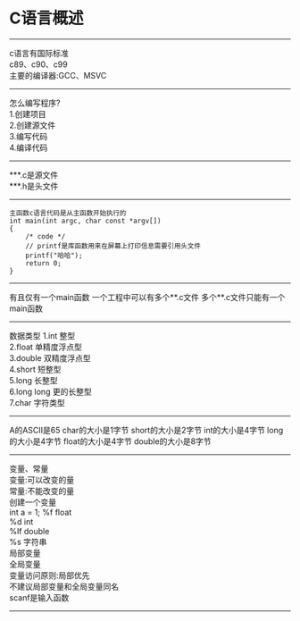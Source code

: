 # C语言概述  
---
c语言有国际标准  
c89、c90、c99  
主要的编译器:GCC、MSVC

---
怎么编写程序?  
1.创建项目  
2.创建源文件  
3.编写代码  
4.编译代码

---
***.c是源文件  
***.h是头文件  

---
    主函数c语言代码是从主函数开始执行的
    int main(int argc, char const *argv[])
    {
        /* code */
        // printf是库函数用来在屏幕上打印信息需要引用头文件
        printf("哈哈");
        return 0;
    }

---
有且仅有一个main函数
一个工程中可以有多个**.c文件
多个**.c文件只能有一个main函数

---
数据类型
1.int 整型    
2.float 单精度浮点型  
3.double 双精度浮点型  
4.short 短整型  
5.long 长整型  
6.long long 更的长整型  
7.char 字符类型

---
A的ASCII是65
char的大小是1字节
short的大小是2字节
int的大小是4字节
long的大小是4字节
float的大小是4字节
double的大小是8字节

---
变量、常量  
变量:可以改变的量  
常量:不能改变的量  
创建一个变量  
int a = 1;
%f float  
%d int  
%lf double  
%s 字符串  
局部变量  
全局变量  
变量访问原则:局部优先  
不建议局部变量和全局变量同名  
scanf是输入函数  


---




